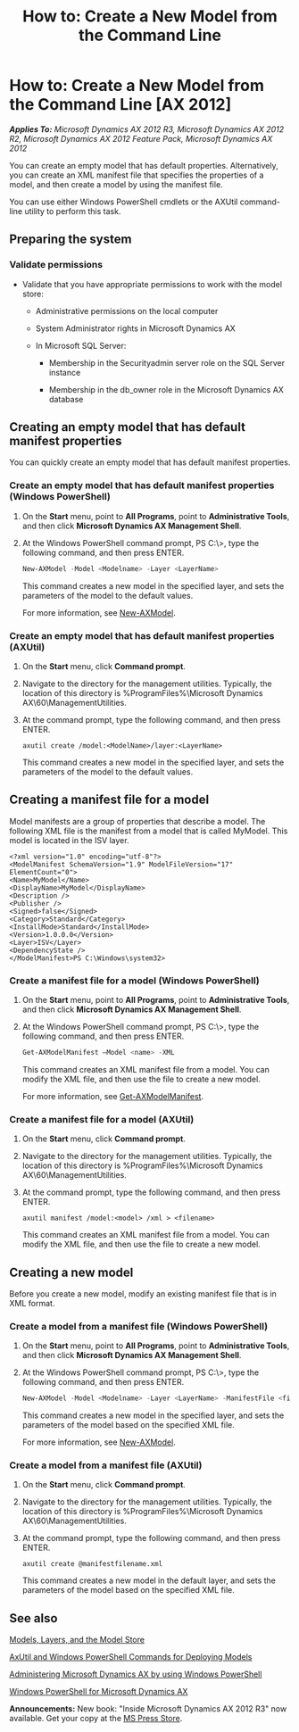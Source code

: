 ﻿---
title: 'How to: Create a New Model from the Command Line'
TOCTitle: 'How to: Create a New Model from the Command Line'
ms:assetid: e077bf7e-8895-4bdf-a1bc-72bf37971956
ms:mtpsurl: https://technet.microsoft.com/en-us/library/Hh433541(v=AX.60)
ms:contentKeyID: 36941334
ms.date: 05/18/2015
mtps_version: v=AX.60
dev_langs:
- powershell
---

# How to: Create a New Model from the Command Line [AX 2012]


_**Applies To:** Microsoft Dynamics AX 2012 R3, Microsoft Dynamics AX 2012 R2, Microsoft Dynamics AX 2012 Feature Pack, Microsoft Dynamics AX 2012_

You can create an empty model that has default properties. Alternatively, you can create an XML manifest file that specifies the properties of a model, and then create a model by using the manifest file.

You can use either Windows PowerShell cmdlets or the AXUtil command-line utility to perform this task.

## Preparing the system

### Validate permissions

  - Validate that you have appropriate permissions to work with the model store:
    
      - Administrative permissions on the local computer
    
      - System Administrator rights in Microsoft Dynamics AX
    
      - In Microsoft SQL Server:
        
          - Membership in the Securityadmin server role on the SQL Server instance
        
          - Membership in the db\_owner role in the Microsoft Dynamics AX database

## Creating an empty model that has default manifest properties

You can quickly create an empty model that has default manifest properties.

### Create an empty model that has default manifest properties (Windows PowerShell)

1.  On the **Start** menu, point to **All Programs**, point to **Administrative Tools**, and then click **Microsoft Dynamics AX Management Shell**.

2.  At the Windows PowerShell command prompt, PS C:\\\>, type the following command, and then press ENTER.
    
    ``` powershell
    New-AXModel -Model <Modelname> -Layer <LayerName>
    ```
    
    This command creates a new model in the specified layer, and sets the parameters of the model to the default values.
    
    For more information, see [New-AXModel](new-axmodel.md).

### Create an empty model that has default manifest properties (AXUtil)

1.  On the **Start** menu, click **Command prompt**.

2.  Navigate to the directory for the management utilities. Typically, the location of this directory is %ProgramFiles%\\Microsoft Dynamics AX\\60\\ManagementUtilities.

3.  At the command prompt, type the following command, and then press ENTER.
    
        axutil create /model:<ModelName>/layer:<LayerName>
    
    This command creates a new model in the specified layer, and sets the parameters of the model to the default values.

## Creating a manifest file for a model

Model manifests are a group of properties that describe a model. The following XML file is the manifest from a model that is called MyModel. This model is located in the ISV layer.

    <?xml version="1.0" encoding="utf-8"?> 
    <ModelManifest SchemaVersion="1.9" ModelFileVersion="17" ElementCount="0"> 
    <Name>MyModel</Name>
    <DisplayName>MyModel</DisplayName> 
    <Description /> 
    <Publisher />
    <Signed>false</Signed> 
    <Category>Standard</Category> 
    <InstallMode>Standard</InstallMode> 
    <Version>1.0.0.0</Version> 
    <Layer>ISV</Layer> 
    <DependencyState /> 
    </ModelManifest>PS C:\Windows\system32>

### Create a manifest file for a model (Windows PowerShell)

1.  On the **Start** menu, point to **All Programs**, point to **Administrative Tools**, and then click **Microsoft Dynamics AX Management Shell**.

2.  At the Windows PowerShell command prompt, PS C:\\\>, type the following command, and then press ENTER.
    
    ``` powershell
    Get-AXModelManifest –Model <name> -XML
    ```
    
    This command creates an XML manifest file from a model. You can modify the XML file, and then use the file to create a new model.
    
    For more information, see [Get-AXModelManifest](get-axmodelmanifest.md).

### Create a manifest file for a model (AXUtil)

1.  On the **Start** menu, click **Command prompt**.

2.  Navigate to the directory for the management utilities. Typically, the location of this directory is %ProgramFiles%\\Microsoft Dynamics AX\\60\\ManagementUtilities.

3.  At the command prompt, type the following command, and then press ENTER.
    
        axutil manifest /model:<model> /xml > <filename>
    
    This command creates an XML manifest file from a model. You can modify the XML file, and then use the file to create a new model.

## Creating a new model

Before you create a new model, modify an existing manifest file that is in XML format.

### Create a model from a manifest file (Windows PowerShell)

1.  On the **Start** menu, point to **All Programs**, point to **Administrative Tools**, and then click **Microsoft Dynamics AX Management Shell**.

2.  At the Windows PowerShell command prompt, PS C:\\\>, type the following command, and then press ENTER.
    
    ``` powershell
    New-AXModel -Model <Modelname> -Layer <LayerName> -ManifestFile <filename.xml>
    ```
    
    This command creates a new model in the specified layer, and sets the parameters of the model based on the specified XML file.
    
    For more information, see [New-AXModel](new-axmodel.md).

### Create a model from a manifest file (AXUtil)

1.  On the **Start** menu, click **Command prompt**.

2.  Navigate to the directory for the management utilities. Typically, the location of this directory is %ProgramFiles%\\Microsoft Dynamics AX\\60\\ManagementUtilities.

3.  At the command prompt, type the following command, and then press ENTER.
    
        axutil create @manifestfilename.xml
    
    This command creates a new model in the default layer, and sets the parameters of the model based on the specified XML file.

## See also

[Models, Layers, and the Model Store](models-layers-and-the-model-store.md)

[AxUtil and Windows PowerShell Commands for Deploying Models](axutil-and-windows-powershell-commands-for-deploying-models.md)

[Administering Microsoft Dynamics AX by using Windows PowerShell](administering-microsoft-dynamics-ax-by-using-windows-powershell.md)

[Windows PowerShell for Microsoft Dynamics AX](windows-powershell-for-microsoft-dynamics-ax.md)

  
**Announcements:** New book: "Inside Microsoft Dynamics AX 2012 R3" now available. Get your copy at the [MS Press Store](https://www.microsoftpressstore.com/store/inside-microsoft-dynamics-ax-2012-r3-9780735685109).

